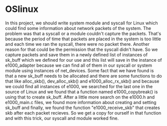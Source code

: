 # OSlinux

In this project, we should write system module and syscall for Linux which could find some information about network packets of the system. 
The problem was that a syscall or a module couldn't capture the packets. That's because the period of time that packets are placed in the system is too little and each time we ran the syscall, there were no packet there. Another reason for that could be the permission that the syscall didn't have.
So we capture packets and save them in a newly defined list of instances of sk_buff which we defined for our use and this list will save in the instance of e1000_adapter because we can find all of them in our syscall or system module using instances of net_devices.
Some fact that we have found is that a new sk_buff needs to be allocated and there are some functions to do that like alloc_skb(), dev_alloc_skb() and e1000_alloc_rx_skb() and because we could find all instances of e1000, we searched for the last one in the source of Linux and we found that a function named e1000_copybreak() is using that to create sk_buff. After a little more search on the e1000.h and e1000_main.c files, we found more information about creating and setting sk_buff and finally, we found the function "e1000_receive_skb" that creates skb after each packet recieves. So we get a copy for ourself in that function and with this trick, our syscall and module worked fine. 
